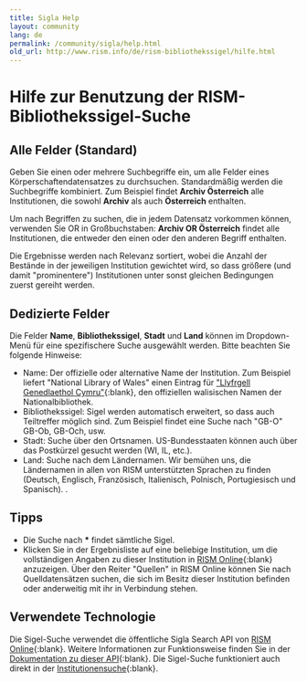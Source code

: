 ```yaml
---
title: Sigla Help
layout: community
lang: de
permalink: /community/sigla/help.html
old_url: http://www.rism.info/de/rism-bibliothekssigel/hilfe.html
---
```


# Hilfe zur Benutzung der RISM-Bibliothekssigel-Suche

## Alle Felder (Standard)

Geben Sie einen oder mehrere Suchbegriffe ein, um alle Felder eines Körperschaftendatensatzes zu durchsuchen. Standardmäßig werden die Suchbegriffe kombiniert. Zum Beispiel findet **Archiv Österreich** alle Institutionen, die sowohl **Archiv** als auch **Österreich** enthalten.

Um nach Begriffen zu suchen, die in jedem Datensatz vorkommen können, verwenden Sie OR in Großbuchstaben: **Archiv OR Österreich** findet alle Institutionen, die entweder den einen oder den anderen Begriff enthalten.

Die Ergebnisse werden nach Relevanz sortiert, wobei die Anzahl der Bestände in der jeweiligen Institution gewichtet wird, so dass größere (und damit "prominentere") Institutionen unter sonst gleichen Bedingungen zuerst gereiht werden.

## Dedizierte Felder

Die Felder **Name**, **Bibliothekssigel**, **Stadt** und **Land** können im Dropdown-Menü für eine spezifischere Suche ausgewählt werden. Bitte beachten Sie folgende Hinweise:

* Name: Der offizielle oder alternative Name der Institution. Zum Beispiel liefert "National Library of Wales" einen Eintrag für ["Llyfrgell Genedlaethol Cymru"](https://rism.online/institutions/30001516){:blank}, den offiziellen walisischen Namen der Nationalbibliothek.
* Bibliothekssigel: Sigel werden automatisch erweitert, so dass auch Teiltreffer möglich sind. Zum Beispiel findet eine Suche nach "GB-O" GB-Ob, GB-Och, usw.
* Stadt: Suche über den Ortsnamen. US-Bundesstaaten können auch über das Postkürzel gesucht werden (WI, IL, etc.).
* Land: Suche nach dem Ländernamen. Wir bemühen uns, die Ländernamen in allen von RISM unterstützten Sprachen zu finden (Deutsch, Englisch, Französisch, Italienisch, Polnisch, Portugiesisch und Spanisch).
.
## Tipps

* Die Suche nach **\*** findet sämtliche Sigel.
* Klicken Sie in der Ergebnisliste auf eine beliebige Institution, um die vollständigen Angaben zu dieser Institution in [RISM Online](https://rism.online){:blank} anzuzeigen. Über den Reiter "Quellen" in RISM Online können Sie nach Quelldatensätzen suchen, die sich im Besitz dieser Institution befinden oder anderweitig mit ihr in Verbindung stehen.

## Verwendete Technologie

Die Sigel-Suche verwendet die öffentliche Sigla Search API von [RISM Online](https://rism.online){:blank}. Weitere Informationen zur Funktionsweise finden Sie in der [Dokumentation zu dieser API](https://rism.online/docs/api/sigla-api/){:blank}. Die Sigel-Suche funktioniert auch direkt in der [Institutionensuche](http://dev.rism.offline/?mode=institutions){:blank}.
